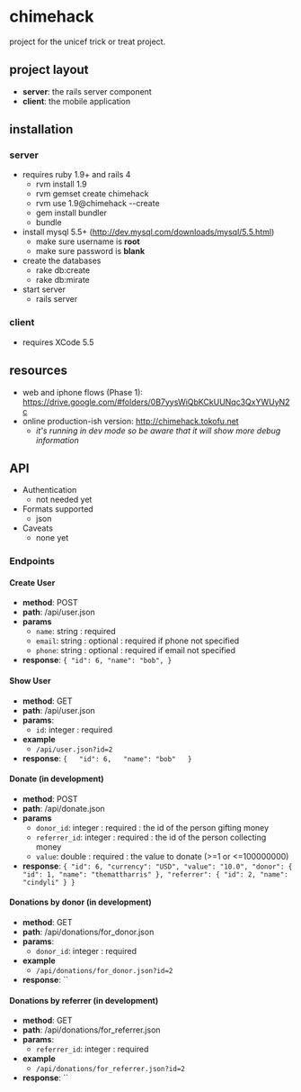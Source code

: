 # chimehack
project for the unicef trick or treat project.

## project layout
* **server**: the rails server component
* **client**: the mobile application

## installation
### server
* requires ruby 1.9+ and rails 4
  * rvm install 1.9
  * rvm gemset create chimehack
  * rvm use 1.9@chimehack --create
  * gem install bundler
  * bundle
* install mysql 5.5+ (http://dev.mysql.com/downloads/mysql/5.5.html)
  * make sure username is **root**
  * make sure password is **blank**
* create the databases
  * rake db:create
  * rake db:mirate
* start server
  * rails server

### client
* requires XCode 5.5

## resources
* web and iphone flows (Phase 1): https://drive.google.com/#folders/0B7yysWiQbKCkUUNqc3QxYWUyN2c
* online production-ish version: http://chimehack.tokofu.net
  * _it's running in dev mode so be aware that it will show more debug information_

## API

* Authentication
  * not needed yet
* Formats supported
  * json
* Caveats
  * none yet

### Endpoints

#### Create User
* **method**: POST
* **path**: /api/user.json
* **params**
  * `name`: string : required
  * `email`: string : optional : required if phone not specified
  * `phone`: string : optional : required if email not specified
* **response**:
`{
  "id": 6,
  "name": "bob",
}`


#### Show User
* **method**: GET
* **path**: /api/user.json
* **params**:
  * `id`: integer : required
* **example**
  * `/api/user.json?id=2`
* **response**:
`{  
  "id": 6,  
  "name": "bob"  
}`

#### Donate (in development)
* **method**: POST
* **path**: /api/donate.json
* **params**
  * `donor_id`: integer : required : the id of the person gifting money
  * `referrer_id`: integer : required :  the id of the person collecting money
  * `value`: double : required : the value to donate (>=1 or <=100000000)
* **response**:
`{
  "id": 6,
  "currency": "USD",
  "value": "10.0",
  "donor": {
    "id": 1,
    "name": "themattharris"
  },
  "referrer": {
    "id": 2,
    "name": "cindyli"
  }
}`

#### Donations by donor (in development)
* **method**: GET
* **path**: /api/donations/for_donor.json
* **params**:
  * `donor_id`: integer : required
* **example**
  * `/api/donations/for_donor.json?id=2`
* **response**:
``


#### Donations by referrer (in development)
* **method**: GET
* **path**: /api/donations/for_referrer.json
* **params**:
  * `referrer_id`: integer : required
* **example**
  * `/api/donations/for_referrer.json?id=2`
* **response**:
``
